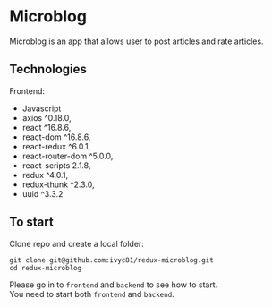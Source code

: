 # Microblog
Microblog is an app that allows user to post articles and rate articles.

## Technologies
Frontend:
* Javascript
* axios ^0.18.0,
* react ^16.8.6,
* react-dom ^16.8.6,
* react-redux ^6.0.1,
* react-router-dom ^5.0.0,
* react-scripts 2.1.8,
* redux ^4.0.1,
* redux-thunk ^2.3.0,
* uuid ^3.3.2

## To start
Clone repo and create a local folder:
```
git clone git@github.com:ivyc81/redux-microblog.git
cd redux-microblog
```

Please go in to `frontend` and `backend` to see how to start.<br/>
You need to start both `frontend` and `backend`.

